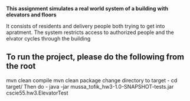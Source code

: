 **This assignment simulates a real world system of a building with elevators and floors**

It consists of residents and delivery people both trying to get into apratment.
The system restricts access to authorized people and the elvator cycles through 
the building 

## To run the project, please do the following from the root
mvn clean compile
mvn clean package
change directory to target - cd target/
Then do - java -jar mussa_tofik_hw3-1.0-SNAPSHOT-tests.jar cscie55.hw3.ElevatorTest